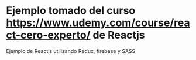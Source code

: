 # Ejemplo tomado del curso https://www.udemy.com/course/react-cero-experto/ de Reactjs

Ejemplo de Reactjs utilizando Redux, firebase y SASS
